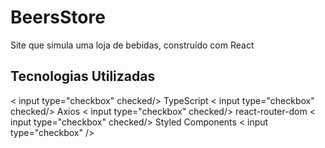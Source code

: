 # BeersStore


Site que simula uma loja de bebidas, construído com React

## Tecnologias Utilizadas

< input type="checkbox" checked/> TypeScript
< input type="checkbox" checked/> Axios
< input type="checkbox" checked/> react-router-dom
< input type="checkbox" checked/> Styled Components
< input type="checkbox" />



